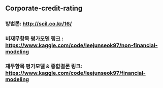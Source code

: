## Corporate-credit-rating

### 방법론: http://scil.co.kr/16/
### 비재무항목 평가모델 링크 : https://www.kaggle.com/code/leejunseok97/non-financial-modeling
### 재무항목 평가모델 & 종합결론 링크: https://www.kaggle.com/code/leejunseok97/financial-modeling
